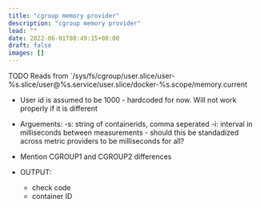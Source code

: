 ```yaml
---
title: "cgroup memory provider"
description: "cgroup memory provider"
lead: ""
date: 2022-06-01T08:49:15+00:00
draft: false
images: []
---
```


TODO
Reads from `/sys/fs/cgroup/user.slice/user-%s.slice/user@%s.service/user.slice/docker-%s.scope/memory.current
- User id is assumed to be 1000 - hardcoded for now. Will not work properly if it is different

- Arguements:
    -s: string of containerids, comma seperated
    -i: interval in milliseconds between measurements
        - should this be standadized across metric providers to be milliseconds for all?

- Mention CGROUP1 and CGROUP2 differences

- OUTPUT:
    - check code
    - container ID
